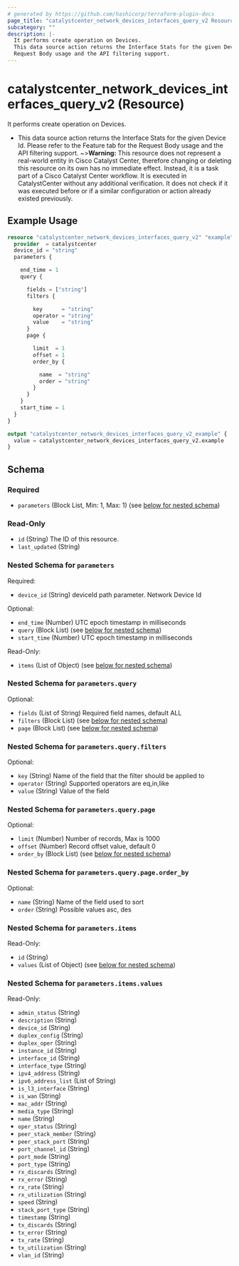 ```yaml
---
# generated by https://github.com/hashicorp/terraform-plugin-docs
page_title: "catalystcenter_network_devices_interfaces_query_v2 Resource - terraform-provider-catalystcenter"
subcategory: ""
description: |-
  It performs create operation on Devices.
  This data source action returns the Interface Stats for the given Device Id. Please refer to the Feature tab for the
  Request Body usage and the API filtering support.
---
```


# catalystcenter_network_devices_interfaces_query_v2 (Resource)

It performs create operation on Devices.

- This data source action returns the Interface Stats for the given Device Id. Please refer to the Feature tab for the
Request Body usage and the API filtering support.
~>**Warning:**
This resource does not represent a real-world entity in Cisco Catalyst Center, therefore changing or deleting this resource on its own has no immediate effect.
Instead, it is a task part of a Cisco Catalyst Center workflow. It is executed in CatalystCenter without any additional verification. It does not check if it was executed before or if a similar configuration or action already existed previously.

## Example Usage

```terraform
resource "catalystcenter_network_devices_interfaces_query_v2" "example" {
  provider  = catalystcenter
  device_id = "string"
  parameters {

    end_time = 1
    query {

      fields = ["string"]
      filters {

        key      = "string"
        operator = "string"
        value    = "string"
      }
      page {

        limit  = 1
        offset = 1
        order_by {

          name  = "string"
          order = "string"
        }
      }
    }
    start_time = 1
  }
}

output "catalystcenter_network_devices_interfaces_query_v2_example" {
  value = catalystcenter_network_devices_interfaces_query_v2.example
}
```

<!-- schema generated by tfplugindocs -->
## Schema

### Required

- `parameters` (Block List, Min: 1, Max: 1) (see [below for nested schema](#nestedblock--parameters))

### Read-Only

- `id` (String) The ID of this resource.
- `last_updated` (String)

<a id="nestedblock--parameters"></a>
### Nested Schema for `parameters`

Required:

- `device_id` (String) deviceId path parameter. Network Device Id

Optional:

- `end_time` (Number) UTC epoch timestamp in milliseconds
- `query` (Block List) (see [below for nested schema](#nestedblock--parameters--query))
- `start_time` (Number) UTC epoch timestamp in milliseconds

Read-Only:

- `items` (List of Object) (see [below for nested schema](#nestedatt--parameters--items))

<a id="nestedblock--parameters--query"></a>
### Nested Schema for `parameters.query`

Optional:

- `fields` (List of String) Required field names, default ALL
- `filters` (Block List) (see [below for nested schema](#nestedblock--parameters--query--filters))
- `page` (Block List) (see [below for nested schema](#nestedblock--parameters--query--page))

<a id="nestedblock--parameters--query--filters"></a>
### Nested Schema for `parameters.query.filters`

Optional:

- `key` (String) Name of the field that the filter should be applied to
- `operator` (String) Supported operators are eq,in,like
- `value` (String) Value of the field


<a id="nestedblock--parameters--query--page"></a>
### Nested Schema for `parameters.query.page`

Optional:

- `limit` (Number) Number of records, Max is 1000
- `offset` (Number) Record offset value, default 0
- `order_by` (Block List) (see [below for nested schema](#nestedblock--parameters--query--page--order_by))

<a id="nestedblock--parameters--query--page--order_by"></a>
### Nested Schema for `parameters.query.page.order_by`

Optional:

- `name` (String) Name of the field used to sort
- `order` (String) Possible values asc, des




<a id="nestedatt--parameters--items"></a>
### Nested Schema for `parameters.items`

Read-Only:

- `id` (String)
- `values` (List of Object) (see [below for nested schema](#nestedobjatt--parameters--items--values))

<a id="nestedobjatt--parameters--items--values"></a>
### Nested Schema for `parameters.items.values`

Read-Only:

- `admin_status` (String)
- `description` (String)
- `device_id` (String)
- `duplex_config` (String)
- `duplex_oper` (String)
- `instance_id` (String)
- `interface_id` (String)
- `interface_type` (String)
- `ipv4_address` (String)
- `ipv6_address_list` (List of String)
- `is_l3_interface` (String)
- `is_wan` (String)
- `mac_addr` (String)
- `media_type` (String)
- `name` (String)
- `oper_status` (String)
- `peer_stack_member` (String)
- `peer_stack_port` (String)
- `port_channel_id` (String)
- `port_mode` (String)
- `port_type` (String)
- `rx_discards` (String)
- `rx_error` (String)
- `rx_rate` (String)
- `rx_utilization` (String)
- `speed` (String)
- `stack_port_type` (String)
- `timestamp` (String)
- `tx_discards` (String)
- `tx_error` (String)
- `tx_rate` (String)
- `tx_utilization` (String)
- `vlan_id` (String)
